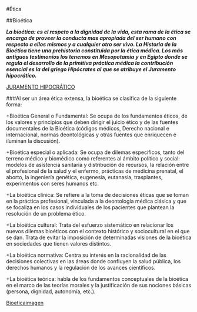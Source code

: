 #Ética

##Bioética

***La bioética:  es el respeto a la dignidad de la vida, esta rama de la ética se encarga de proveer la conducta mas apropiada del ser humano con respecto a ellos mismos y a cualquier otro ser vivo. La Historia de la Bioética tiene una prehistoria constituida por la ética médica. Los más antiguos testimonios los tenemos en Mesopotamia y en Egipto donde se regula el desarrollo de la primitiva práctica médica la contribución esencial es la del griego Hipócrates al que se atribuye el Juramento hipocrático.***

[JURAMENTO HIPOCRÁTICO](http://www.sld.cu/galerias/pdf/sitios/bmn/hipoc_jur.pdf)


###Al ser un área ética extensa, la bioética se clasifica de la siguiente forma:

+Bioética General o Fundamental: Se ocupa de los fundamentos éticos, de los valores y principios que deben dirigir el juicio ético y de las fuentes documentales de la Bioética (códigos médicos, Derecho nacional e internacional, normas deontológicas y otras fuentes que enriquecen e iluminan la discusión).

+Bioética especial o aplicada: Se ocupa de dilemas específicos, tanto del terreno médico y biomédico como referentes al ámbito político y social: modelos de asistencia sanitaria y distribución de recursos, la relación entre el profesional de la salud y el enfermo, prácticas de medicina prenatal, el aborto, la ingeniería genética, eugenesia, eutanasia, trasplantes, experimentos con seres humanos etc.

+La bioética clínica: Se refiere a la toma de  decisiones éticas que se toman en la práctica profesional, vinculada a la deontología médica clásica y que se focaliza en los casos individuales de los pacientes que plantean la resolución de un problema ético.

+La bioética cultural: Trata del esfuerzo sistemático en relacionar los nuevos dilemas bioéticos con el contexto histórico y sociocultural en el que se dan. Trata de evitar la imposición de determinadas visiones de la bioética en sociedades que tienen valores distintos.

+La bioética normativa: Centra su interés en la racionalidad de las decisiones colectivas en las áreas donde confluyen la salud pública, los derechos humanos y la regulación de los avances científicos.

+La bioética teórica: habla de los fundamentos conceptuales de la bioética en el marco de las teorías morales y la justificación de sus nociones básicas (persona, dignidad, autonomía, etc.).

[Bioeticaimagen](https://www.delitosinformaticos.com/wp-content/uploads/bioetica.jpg)

